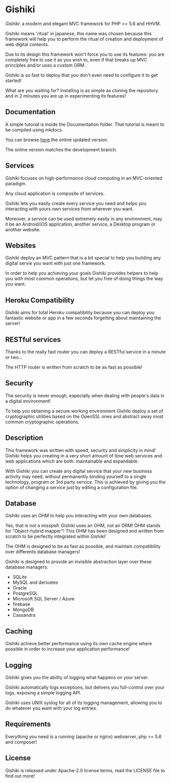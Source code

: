 # Gishiki
_*Gishiki*_: a modern and elegant MVC framework for PHP >= 5.6 and HHVM.

Gishiki means 'ritual' in japanese, this name was chosen because this framework will help you to perform the
ritual of creation and deployment of web digital contents.

Due to its design this framework won't force you to use its features: you are completely free to use it as you wish to,
even if that breaks up MVC principles and/or uses a custom ORM.

Gishiki is so fast to deploy that you don't even need to configure it to get started!

What are you waiting for?
Installing is as simple as cloning the repository and in 2 minutes you are up in experimenting its features!


## Documentation
A simple tutorial is inside the Documentation folder. That tutorial is meant to be compiled using mkdocs.

You can browse [here](http://neroreflex.github.io/Gishiki) the online updated version.

The online version matches the development branch.


## Services
Gishiki focuses on high-performance cloud computing in an MVC-oriented paradigm.

Any cloud application is composite of services.

Gishiki lets you easily create every service you need and helps you interacting with yours own services from wherever you want.

Moreover, a service can be used extremely easily in any environment, may it be 
an Android/iOS application, another service, a Desktop program or another website.


## Websites
Gishiki deploy an MVC pattern that is a bit special to help you building any digital servie you want with just one framework.

In order to help you achieving your goals Gishiki provides helpers to help you with most common operations,
but let you free of doing things the way you want.


## Heroku Compatibility
Gishiki aims for total Heroku compatibility because you can deploy you fantastic
website or app in a few seconds forgetting about maintaining the server!


## RESTful services
Thanks to the really fast router you can deploy a RESTful service in a minute or two...

The HTTP router is written from scratch to be as fast as possible!


## Security
The security is never enough, especially when dealing with people's data in a digital environment!

To help you obtaining a secure working environment Gishiki deploy a set of cryptographic utilities
based on the OpenSSL ones and abstract away most common cryptographic operations.


## Description
This framework was written with speed, security and simplicity in mind!
Gishiki helps you creating in a very short amount of time web services and web applications which are both: maintainable and expandable.

With Gishiki you can create any digital service that your new business activity may need,
without permanently binding yourself to a single technology, program or 3rd party service.
This is achieved by giving you the option of changing a service just by editing a configuration file.


## Database
Gishiki uses an OHM to help you interacting with your own databases.

Yes, that is not a misspell: Gishiki uses an OHM, not an ORM! OHM stands for "Object-hybrid mapper"!
This OHM has been designed and written from scratch to be perfectly integrated within Gishiki!

The OHM is designed to be as fast as possible, and maintain compatibility over differents
database managers!

Gishiki is designed to provide an invisible abstraction layer over these database managers:

   - SQLite
   - MySQL and derivates
   - Oracle
   - PostgreSQL
   - Microsoft SQL Server / Azure
   - firebase
   - MongoDB
   - Cassandra


## Caching
Gishiki achieve better performance using its own cache engine where possible in order
to increase your application performance!


## Logging
Gishiki gives you the ability of logging what happens on your server.

Gishiki automatically logs exceptions, but delivers you full-control over your logs,
exposing a simple logging API.

Gishiki uses UNIX syslog for all of its logging management, allowing you to do
whatever you want with your log entries.


## Requirements
Everything you need is a running (apache or nginx) webserver, php >= 5.6 and composer!


## License
Gishiki is released under Apache-2.0 license terms, read the LICENSE file to find out more!
